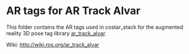 # AR tags for AR Track Alvar

This folder contains the AR tags used in costar_stack for the augmented reality 3D pose tag library [ar_track_alvar](https://github.com/ros-perception/ar_track_alvar).

Wiki:
http://wiki.ros.org/ar_track_alvar
